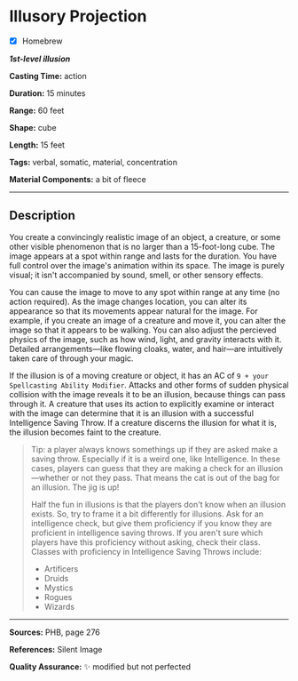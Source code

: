 # Illusory Projection

- [x] Homebrew

***1st-level illusion***

**Casting Time:** action

**Duration:** 15 minutes

**Range:** 60 feet

**Shape:** cube

**Length:** 15 feet

**Tags:** verbal, somatic, material, concentration

**Material Components:** a bit of fleece

---

## Description
You create a convincingly realistic image of an object, a creature, or some other visible phenomenon that is no larger than a 15-foot-long cube.
The image appears at a spot within range and lasts for the duration.
You have full control over the image's animation within its space.
The image is purely visual; it isn't accompanied by sound, smell, or other sensory effects.

You can cause the image to move to any spot within range at any time (no action required).
As the image changes location, you can alter its appearance so that its movements appear natural for the image.
For example, if you create an image of a creature and move it, you can alter the image so that it appears to be walking.
You can also adjust the percieved physics of the image, such as how wind, light, and gravity interacts with it.
Detailed arrangements&mdash;like flowing cloaks, water, and hair&mdash;are intuitively taken care of through your magic.

If the illusion is of a moving creature or object, it has an AC of `9 + your Spellcasting Ability Modifier`.
Attacks and other forms of sudden physical collision with the image reveals it to be an illusion, because things can pass through it.
A creature that uses its action to explicitly examine or interact with the image can determine that it is an illusion with a successful Intelligence Saving Throw.
If a creature discerns the illusion for what it is, the illusion becomes faint to the creature.

> Tip: a player always knows somethings up if they are asked make a saving throw.
> Especially if it is a weird one, like Intelligence.
> In these cases, players can guess that they are making a check for an illusion&mdash;whether or not they pass.
> That means the cat is out of the bag for an illusion.
> The jig is up!
> 
> Half the fun in illusions is that the players don't know when an illusion exists.
> So, try to frame it a bit differently for illusions.
> Ask for an intelligence check, but give them proficiency if you know they are proficient in intelligence saving throws.
> If you aren't sure which players have this proficiency without asking, check their class.
> Classes with proficiency in Intelligence Saving Throws include:
> - Artificers
> - Druids
> - Mystics
> - Rogues
> - Wizards

---

**Sources:** PHB, page 276

**References:** Silent Image

**Quality Assurance:** :sparkles: modified but not perfected
